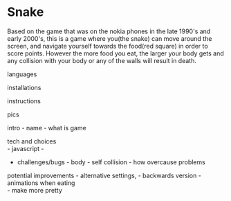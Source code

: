 # Snake

Based on the game that was on the nokia phones in the late 1990's and early 2000's, this is a game where you(the snake) can move around the screen, and navigate yourself towards the food(red square) in order to score points. However the more food you eat, the larger your body gets and any collision with your body or any of the walls will result in death.


languages

installations

instructions 


pics


intro - name
      - what is game
      
tech and choices      
      - javascript - 
     
- challenges/bugs - body
      - self collision
      - how overcause problems
   
      
 potential  improvements
      - alternative settings, 
             - backwards version
             - animations when eating       
             - make more pretty







